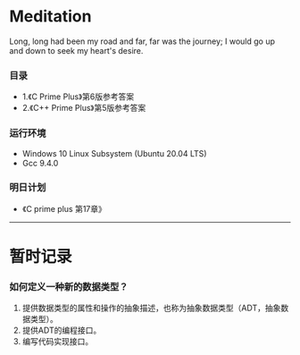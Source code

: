 # Meditation

Long, long had been my road and far, far was the journey; I would go up and down to seek my heart's desire. 

### 目录

- 1.《C Prime Plus》第6版参考答案
- 2.《C++ Prime Plus》第5版参考答案

### 运行环境

- Windows 10 Linux Subsystem (Ubuntu 20.04 LTS)
- Gcc 9.4.0

### 明日计划

- 《C prime plus 第17章》

---

# 暂时记录

### 如何定义一种新的数据类型？

1. 提供数据类型的属性和操作的抽象描述，也称为抽象数据类型（ADT，抽象数据类型）。
2. 提供ADT的编程接口。
3. 编写代码实现接口。